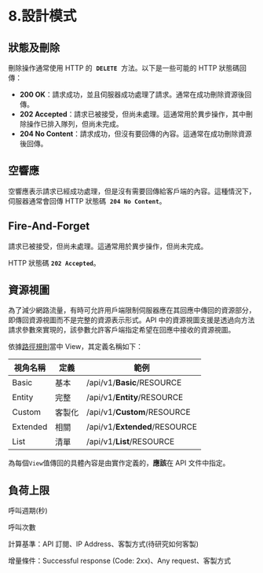 # 8.設計模式

## 狀態及刪除

刪除操作通常使用 HTTP 的  **`DELETE`**  方法。以下是一些可能的 HTTP 狀態碼回傳：

- **200 OK**：請求成功，並且伺服器成功處理了請求。通常在成功刪除資源後回傳。
- **202 Accepted**：請求已被接受，但尚未處理。這通常用於異步操作，其中刪除操作已排入隊列，但尚未完成。
- **204 No Content**：請求成功，但沒有要回傳的內容。這通常在成功刪除資源後回傳。

## 空響應

空響應表示請求已經成功處理，但是沒有需要回傳給客戶端的內容。這種情況下，伺服器通常會回傳 HTTP 狀態碼  **`204 No Content`**。

## Fire-And-Forget

請求已被接受，但尚未處理。這通常用於異步操作，但尚未完成。

HTTP 狀態碼 **`202 Accepted`**。

## 資源視圖

為了減少網路流量，有時可允許用戶端限制伺服器應在其回應中傳回的資源部分，即傳回資源視圖而不是完整的資源表示形式。API 中的資源視圖支援是透過向方法請求參數來實現的，該參數允許客戶端指定希望在回應中接收的資源視圖。

依據[路徑規則](#路徑規則)當中 View，其定義名稱如下：

| 視角名稱 | 定義   | 範例                          |
| -------- | ------ | ----------------------------- |
| Basic    | 基本   | /api/v1/**Basic**/RESOURCE    |
| Entity   | 完整   | /api/v1/**Entity**/RESOURCE   |
| Custom   | 客製化 | /api/v1/**Custom**/RESOURCE   |
| Extended | 相關   | /api/v1/**Extended**/RESOURCE |
| List     | 清單   | /api/v1/**List**/RESOURCE     |

為每個`View`值傳回的具體內容是由實作定義的，**應該**在 API 文件中指定。

## 負荷上限

呼叫週期(秒)

呼叫次數

計算基準：API 訂閱、IP Address、客製方式(待研究如何客製)

增量條件：Successful response (Code: 2xx)、Any request、客製方式
